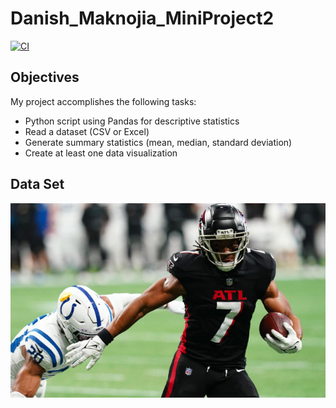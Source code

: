 # Danish_Maknojia_MiniProject2

[![CI](https://github.com/nogibjj/Danish_Maknojia_Assignment1/actions/workflows/data.yml/badge.svg)](https://github.com/nogibjj/Danish_Maknojia_Assignment1/actions/workflows/data.yml)

## Objectives
My project accomplishes the following tasks:
- Python script using Pandas for descriptive statistics
- Read a dataset (CSV or Excel)
- Generate summary statistics (mean, median, standard deviation)
- Create at least one data visualization

## Data Set
![alt text](image.png)


